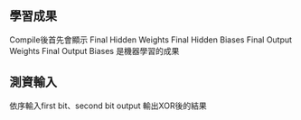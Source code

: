 學習成果
------
Compile後首先會顯示<bn>
Final Hidden Weights<bn>
Final Hidden Biases<bn>
Final Output Weights<bn>
Final Output Biases<bn>
是機器學習的成果<bn>

測資輸入
------
依序輸入first bit、second bit<bn>
output 輸出XOR後的結果<bn>
